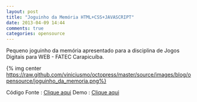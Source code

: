 ```yaml
---
layout: post
title: "Joguinho da Memória HTML+CSS+JAVASCRIPT"
date: 2013-04-09 14:44
comments: true
categories: opensource
---
```


Pequeno joguinho da memória apresentado para a disciplina de Jogos Digitais para WEB - FATEC Carapicuíba.  

{% img center https://raw.github.com/viniciusmo/octopress/master/source/images/blog/opensource/joguinho_da_memoria.png%}


Código Fonte : [Clique aqui](https://github.com/viniciusmo/memory-game "Clique aqui")
Demo : [Clique aqui](http://viniciusmo.github.io/games/memory-game/game.html "Clique aqui")
